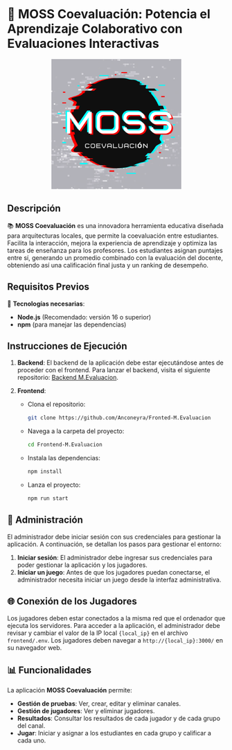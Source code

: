 # 🚀 **MOSS Coevaluación: Potencia el Aprendizaje Colaborativo con Evaluaciones Interactivas**

<p align="center">
  <img src="public/MOSS.png" alt="Logo de MOSS Coevaluación" width="300px">
</p>

## **Descripción**

📚 **MOSS Coevaluación** es una innovadora herramienta educativa diseñada para arquitecturas locales, que permite la coevaluación entre estudiantes. Facilita la interacción, mejora la experiencia de aprendizaje y optimiza las tareas de enseñanza para los profesores. Los estudiantes asignan puntajes entre sí, generando un promedio combinado con la evaluación del docente, obteniendo así una calificación final justa y un ranking de desempeño.

## **Requisitos Previos**

🔧 **Tecnologías necesarias**:
- **Node.js** (Recomendado: versión 16 o superior)
- **npm** (para manejar las dependencias)

## **Instrucciones de Ejecución**

1. **Backend**: El backend de la aplicación debe estar ejecutándose antes de proceder con el frontend. Para lanzar el backend, visita el siguiente repositorio: [Backend M.Evaluacion](https://github.com/Anconeyra/Backend-M.Evaluacion).

2. **Frontend**:

   - Clona el repositorio:

     ```bash
     git clone https://github.com/Anconeyra/Fronted-M.Evaluacion
     ```

   - Navega a la carpeta del proyecto:

     ```bash
     cd Frontend-M.Evaluacion
     ```

   - Instala las dependencias:

     ```bash
     npm install
     ```

   - Lanza el proyecto:

     ```bash
     npm run start
     ```

## **🔑 Administración**

El administrador debe iniciar sesión con sus credenciales para gestionar la aplicación. A continuación, se detallan los pasos para gestionar el entorno:

1. **Iniciar sesión**: El administrador debe ingresar sus credenciales para poder gestionar la aplicación y los jugadores.
2. **Iniciar un juego**: Antes de que los jugadores puedan conectarse, el administrador necesita iniciar un juego desde la interfaz administrativa.

## **🌐 Conexión de los Jugadores**

Los jugadores deben estar conectados a la misma red que el ordenador que ejecuta los servidores. Para acceder a la aplicación, el administrador debe revisar y cambiar el valor de la IP local `{local_ip}` en el archivo `frontend/.env`. Los jugadores deben navegar a `http://{local_ip}:3000/` en su navegador web.

## **📊 Funcionalidades**

La aplicación **MOSS Coevaluación** permite:

- **Gestión de pruebas**: Ver, crear, editar y eliminar canales.
- **Gestión de jugadores**: Ver y eliminar jugadores.
- **Resultados**: Consultar los resultados de cada jugador y de cada grupo del canal.
- **Jugar**: Iniciar y asignar a los estudiantes en cada grupo y calificar a cada uno.
